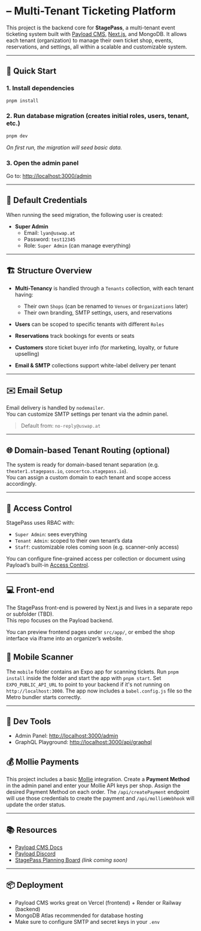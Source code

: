 # – Multi-Tenant Ticketing Platform

This project is the backend core for **StagePass**, a multi-tenant event ticketing system built with [Payload CMS](https://payloadcms.com), [Next.js](https://nextjs.org), and MongoDB. It allows each tenant (organization) to manage their own ticket shop, events, reservations, and settings, all within a scalable and customizable system.

---

## 🚀 Quick Start

### 1. **Install dependencies**
```bash
pnpm install
```

### 2. **Run database migration** (creates initial roles, users, tenant, etc.)
```bash
pnpm dev
```
*On first run, the migration will seed basic data.*

### 3. **Open the admin panel**
Go to: [http://localhost:3000/admin](http://localhost:3000/admin)

---

## 👤 Default Credentials

When running the seed migration, the following user is created:

- **Super Admin**
  - Email: `lyan@uswap.at`
  - Password: `test12345`
  - Role: `Super Admin` (can manage everything)

---

## 🏗️ Structure Overview

- **Multi-Tenancy** is handled through a `Tenants` collection, with each tenant having:
  - Their own `Shops` (can be renamed to `Venues` or `Organizations` later)
  - Their own branding, SMTP settings, users, and reservations

- **Users** can be scoped to specific tenants with different `Roles`
- **Reservations** track bookings for events or seats
- **Customers** store ticket buyer info (for marketing, loyalty, or future upselling)
- **Email & SMTP** collections support white-label delivery per tenant

---

## ✉️ Email Setup

Email delivery is handled by `nodemailer`.  
You can customize SMTP settings per tenant via the admin panel.

> Default from: `no-reply@uswap.at`

---

## 🌐 Domain-based Tenant Routing (optional)

The system is ready for domain-based tenant separation (e.g. `theater1.stagepass.io`, `concertco.stagepass.io`).  
You can assign a custom domain to each tenant and scope access accordingly.

---

## 🔐 Access Control

StagePass uses RBAC with:
- `Super Admin`: sees everything
- `Tenant Admin`: scoped to their own tenant’s data
- `Staff`: customizable roles coming soon (e.g. scanner-only access)

You can configure fine-grained access per collection or document using Payload’s built-in [Access Control](https://payloadcms.com/docs/access-control/overview).

---

## 💻 Front-end

The StagePass front-end is powered by Next.js and lives in a separate repo or subfolder (TBD).  
This repo focuses on the Payload backend.

You can preview frontend pages under `src/app/`, or embed the shop interface via iframe into an organizer’s website.

## 📱 Mobile Scanner

The `mobile` folder contains an Expo app for scanning tickets. Run `pnpm install` inside the folder and start the app with `pnpm start`. Set `EXPO_PUBLIC_API_URL` to point to your backend if it's not running on `http://localhost:3000`.
The app now includes a `babel.config.js` file so the Metro bundler starts correctly.

---

## 🔧 Dev Tools

- Admin Panel: [http://localhost:3000/admin](http://localhost:3000/admin)
- GraphQL Playground: [http://localhost:3000/api/graphql](http://localhost:3000/api/graphql)

## 💰 Mollie Payments

This project includes a basic [Mollie](https://www.mollie.com) integration.
Create a **Payment Method** in the admin panel and enter your Mollie API keys per shop.
Assign the desired Payment Method on each order. The `/api/createPayment` endpoint
will use those credentials to create the payment and `/api/mollieWebhook` will
update the order status.

---

## 📚 Resources

- [Payload CMS Docs](https://payloadcms.com/docs)
- [Payload Discord](https://discord.gg/payload)
- [StagePass Planning Board](https://www.notion.so/) *(link coming soon)*

---

## 📦 Deployment

- Payload CMS works great on Vercel (frontend) + Render or Railway (backend)
- MongoDB Atlas recommended for database hosting
- Make sure to configure SMTP and secret keys in your `.env`

